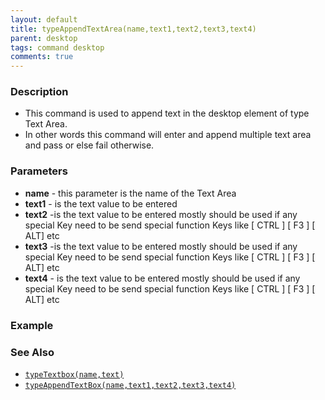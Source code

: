 ```yaml
---
layout: default
title: typeAppendTextArea(name,text1,text2,text3,text4)
parent: desktop
tags: command desktop
comments: true
---
```


### Description

- This command is used to append text in the desktop element of type Text Area.
- In other words this command will enter and append multiple text area and pass or else fail otherwise.

### Parameters

- **name** - this parameter is the name of the Text Area
- **text1** - is the text value to be entered
- **text2** -is the text value to be entered mostly should be used if any special Key need to be send special function Keys like \[ CTRL \] \[ F3 \] \[ ALT\] etc
- **text3** -is the text value to be entered mostly should be used if any special Key need to be send special function Keys like \[ CTRL \] \[ F3 \] \[ ALT\] etc
- **text4** - is the text value to be entered mostly should be used if any special Key need to be send special function Keys like \[ CTRL \] \[ F3 \] \[ ALT\] etc

### Example

### See Also

- [`typeTextbox(name,text)`](typeTextBox(name,text1,text2,text3,text4))
- [`typeAppendTextBox(name,text1,text2,text3,text4)`](typeAppendTextBox(name,text1,text2,text3,text4))
